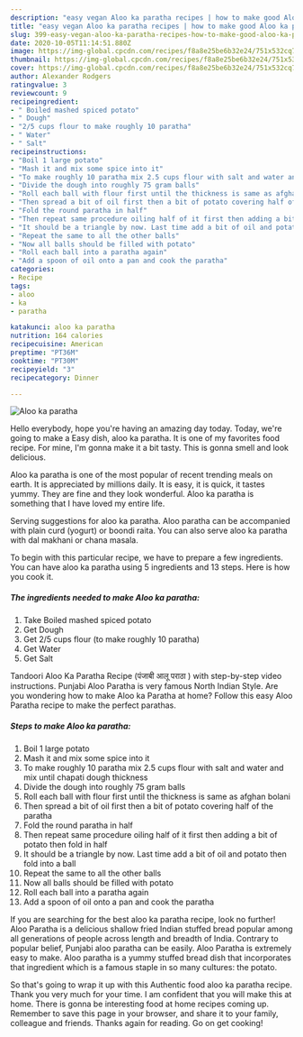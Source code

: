 ```yaml
---
description: "easy vegan Aloo ka paratha recipes | how to make good Aloo ka paratha"
title: "easy vegan Aloo ka paratha recipes | how to make good Aloo ka paratha"
slug: 399-easy-vegan-aloo-ka-paratha-recipes-how-to-make-good-aloo-ka-paratha
date: 2020-10-05T11:14:51.880Z
image: https://img-global.cpcdn.com/recipes/f8a8e25be6b32e24/751x532cq70/aloo-ka-paratha-recipe-main-photo.jpg
thumbnail: https://img-global.cpcdn.com/recipes/f8a8e25be6b32e24/751x532cq70/aloo-ka-paratha-recipe-main-photo.jpg
cover: https://img-global.cpcdn.com/recipes/f8a8e25be6b32e24/751x532cq70/aloo-ka-paratha-recipe-main-photo.jpg
author: Alexander Rodgers
ratingvalue: 3
reviewcount: 9
recipeingredient:
- " Boiled mashed spiced potato"
- " Dough"
- "2/5 cups flour to make roughly 10 paratha"
- " Water"
- " Salt"
recipeinstructions:
- "Boil 1 large potato"
- "Mash it and mix some spice into it"
- "To make roughly 10 paratha mix 2.5 cups flour with salt and water and mix until chapati dough thickness"
- "Divide the dough into roughly 75 gram balls"
- "Roll each ball with flour first until the thickness is same as afghan bolani"
- "Then spread a bit of oil first then a bit of potato covering half of the paratha"
- "Fold the round paratha in half"
- "Then repeat same procedure oiling half of it first then adding a bit of potato then fold in half"
- "It should be a triangle by now. Last time add a bit of oil and potato then fold into a ball"
- "Repeat the same to all the other balls"
- "Now all balls should be filled with potato"
- "Roll each ball into a paratha again"
- "Add a spoon of oil onto a pan and cook the paratha"
categories:
- Recipe
tags:
- aloo
- ka
- paratha

katakunci: aloo ka paratha 
nutrition: 164 calories
recipecuisine: American
preptime: "PT36M"
cooktime: "PT30M"
recipeyield: "3"
recipecategory: Dinner

---
```



![Aloo ka paratha](https://img-global.cpcdn.com/recipes/f8a8e25be6b32e24/751x532cq70/aloo-ka-paratha-recipe-main-photo.jpg)

Hello everybody, hope you're having an amazing day today. Today, we're going to make a Easy dish, aloo ka paratha. It is one of my favorites food recipe. For mine, I'm gonna make it a bit tasty. This is gonna smell and look delicious.

Aloo ka paratha is one of the most popular of recent trending meals on earth. It is appreciated by millions daily. It is easy, it is quick, it tastes yummy. They are fine and they look wonderful. Aloo ka paratha is something that I have loved my entire life.

Serving suggestions for aloo ka paratha. Aloo paratha can be accompanied with plain curd (yogurt) or boondi raita. You can also serve aloo ka paratha with dal makhani or chana masala.


To begin with this particular recipe, we have to prepare a few ingredients. You can have aloo ka paratha using 5 ingredients and 13 steps. Here is how you cook it.

<!--inarticleads1-->

##### The ingredients needed to make Aloo ka paratha:

1. Take  Boiled mashed spiced potato
1. Get  Dough
1. Get 2/5 cups flour (to make roughly 10 paratha)
1. Get  Water
1. Get  Salt


Tandoori Aloo Ka Paratha Recipe (पंजाबी आलू पराठा ) with step-by-step video instructions. Punjabi Aloo Paratha is very famous North Indian Style. Are you wondering how to make Aloo ka Paratha at home? Follow this easy Aloo Paratha recipe to make the perfect parathas. 

<!--inarticleads2-->

##### Steps to make Aloo ka paratha:

1. Boil 1 large potato
1. Mash it and mix some spice into it
1. To make roughly 10 paratha mix 2.5 cups flour with salt and water and mix until chapati dough thickness
1. Divide the dough into roughly 75 gram balls
1. Roll each ball with flour first until the thickness is same as afghan bolani
1. Then spread a bit of oil first then a bit of potato covering half of the paratha
1. Fold the round paratha in half
1. Then repeat same procedure oiling half of it first then adding a bit of potato then fold in half
1. It should be a triangle by now. Last time add a bit of oil and potato then fold into a ball
1. Repeat the same to all the other balls
1. Now all balls should be filled with potato
1. Roll each ball into a paratha again
1. Add a spoon of oil onto a pan and cook the paratha


If you are searching for the best aloo ka paratha recipe, look no further! Aloo Paratha is a delicious shallow fried Indian stuffed bread popular among all generations of people across length and breadth of India. Contrary to popular belief, Punjabi aloo paratha can be easily. Aloo Paratha is extremely easy to make. Aloo paratha is a yummy stuffed bread dish that incorporates that ingredient which is a famous staple in so many cultures: the potato. 

So that's going to wrap it up with this Authentic food aloo ka paratha recipe. Thank you very much for your time. I am confident that you will make this at home. There is gonna be interesting food at home recipes coming up. Remember to save this page in your browser, and share it to your family, colleague and friends. Thanks again for reading. Go on get cooking!
